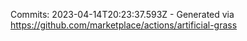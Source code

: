 Commits: 2023-04-14T20:23:37.593Z - Generated via https://github.com/marketplace/actions/artificial-grass
<br>
